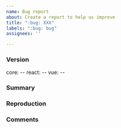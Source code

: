 ```yaml
---
name: Bug report
about: Create a report to help us improve
title: ":bug: XXX"
labels: ":bug: bug"
assignees: ''

---
```


### Version
core: --
react: --
vue: --

### Summary
<!-- MEMO: Please explain in short sentences what kind of bugs -->


### Reproduction
<!-- MEMO: Please describe the environment and program in which the bug can be reproduced -->


### Comments
<!-- MEMO: Anything else you would like to tell/share about this bug -->
